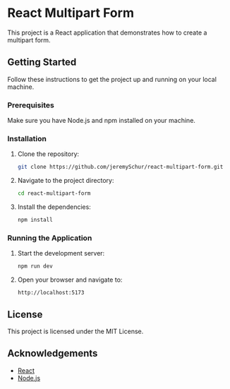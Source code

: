 # React Multipart Form

This project is a React application that demonstrates how to create a multipart form.

## Getting Started

Follow these instructions to get the project up and running on your local machine.

### Prerequisites

Make sure you have Node.js and npm installed on your machine.

### Installation

1. Clone the repository:
    ```sh
    git clone https://github.com/jeremySchur/react-multipart-form.git
    ```

2. Navigate to the project directory:
    ```sh
    cd react-multipart-form
    ```

3. Install the dependencies:
    ```sh
    npm install
    ```

### Running the Application

1. Start the development server:
    ```sh
    npm run dev
    ```

2. Open your browser and navigate to:
    ```
    http://localhost:5173
    ```

## License

This project is licensed under the MIT License.

## Acknowledgements

- [React](https://reactjs.org/)
- [Node.js](https://nodejs.org/)

